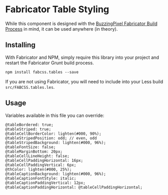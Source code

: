 # Fabricator Table Styling

While this component is designed with the [BuzzingPixel Fabricator Build Process](https://github.com/tjdraper/buzzing-pixel-fabricator) in mind, it can be used anywhere (in theory).

## Installing

With Fabricator and NPM, simply require this library into your project and restart the Fabricator Grunt build process.

`npm install fabcss.tables --save`

If you are not using Fabricator, you will need to include into your Less build `src/FABCSS.tables.les`.

## Usage

Variables available in this file you can override:

```
@tableBordered: true;
@tableStriped: true;
@tableCellBorderColor: lighten(#000, 90%);
@tableStripedPosition: odd; // even, odd
@tableStripedBackground: lighten(#000, 96%);
@tableFontSize: false;
@tableMarginBottom: 20px;
@tableCellLineHeight: false;
@tableCellPaddingHorizontal: 16px;
@tableCellPaddingVertical: 6px;
@thColor: lighten(#000, 25%);
@tableCaptionBackground: lighten(#000, 96%);
@tableCaptionFontStyle: italic;
@tableCaptionPaddingVertical: 12px;
@tableCaptionPaddingHorizontal: @tableCellPaddingHorizontal;
```
